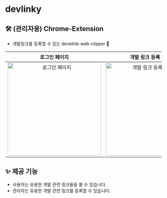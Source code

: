 # devlinky
## 🛠 (관리자용) Chrome-Extension
- 개발링크를 등록할 수 있는 develink-web-clipper 🔖

|로그인 페이지|개발 링크 등록 페이지|
|:--:|:--:|
|<img width="300" alt="로그인 페이지" src="https://user-images.githubusercontent.com/60481383/114289096-3f308c80-9ab0-11eb-809b-19b49654d8f4.png">|<img width="300" alt="개발 링크 등록 페이지" src="https://user-images.githubusercontent.com/60481383/114289103-49eb2180-9ab0-11eb-88cf-24a9e2ea8e60.png">|


## ✨ 제공 기능
- 사용자는 유용한 개발 관련 링크들을 볼 수 있습니다.
- 관리자는 유용한 개발 관련 링크를 등록할 수 있습니다.

